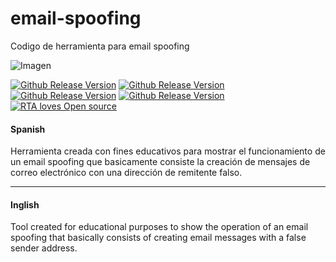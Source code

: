# email-spoofing
<p>Codigo de herramienta para email spoofing <br>

![Imagen](https://user-images.githubusercontent.com/51070590/89376817-d9346f80-d6ad-11ea-81b9-8a4b4bfa6420.jpg)

[![Github Release Version](https://img.shields.io/badge/version-1.1-green)](https://github.com/MarceloNoguera/backdoor-python)
[![Github Release Version](https://img.shields.io/badge/-HTML-orange)](https://github.com/MarceloNoguera/backdoor-python)
[![Github Release Version](https://img.shields.io/badge/-CSS-9cf)](https://github.com/MarceloNoguera/backdoor-python)
[![Github Release Version](https://img.shields.io/badge/-PHP-informational)](https://github.com/MarceloNoguera/backdoor-python)
[![RTA loves Open source](https://badges.frapsoft.com/os/v1/open-source.svg?v=103)](https://github.com/MarceloNoguera/backdoor-python)

#### Spanish
  
Herramienta creada con fines educativos para mostrar el funcionamiento 
de un email spoofing que basicamente consiste la creación de mensajes 
de correo electrónico con una dirección de remitente falso.

_______________________________________________________________________________________________________
#### Inglish

Tool created for educational purposes to show the operation 
of an email spoofing that basically consists of creating email 
messages with a false sender address.
